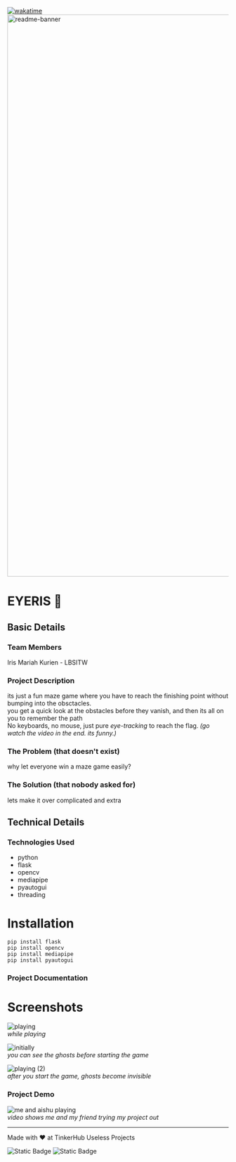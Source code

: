 [![wakatime](https://wakatime.com/badge/user/018eed1d-6093-4f51-9fca-7863b7a1ac97/project/2397896e-4f20-4ee2-a2ec-d9cc894dad33.svg)](https://wakatime.com/badge/user/018eed1d-6093-4f51-9fca-7863b7a1ac97/project/2397896e-4f20-4ee2-a2ec-d9cc894dad33)<br />
<img width="1280" alt="readme-banner" src="https://github.com/user-attachments/assets/35332e92-44cb-425b-9dff-27bcf1023c6c">

# EYERIS 🎯

## Basic Details

### Team Members
Iris Mariah Kurien - LBSITW
  
### Project Description
its just a fun maze game where you have to reach the finishing point without bumping into the obsctacles.<br/>
you get a quick look at the obstacles before they vanish, and then its all on you to remember the path<br/> 
No keyboards, no mouse, just pure *eye-tracking* to reach the flag.
*(go watch the video in the end. its funny.)*

### The Problem (that doesn't exist)
why let everyone win a maze game easily? 

### The Solution (that nobody asked for)
lets make it over complicated and extra

## Technical Details
### Technologies Used
- python
- flask
- opencv
- mediapipe
- pyautogui
- threading

# Installation
```
pip install flask
pip install opencv
pip install mediapipe
pip install pyautogui
```

### Project Documentation
# Screenshots
![playing](https://github.com/user-attachments/assets/3db48a2f-886c-4b84-87e0-1dfaa5a23b4f)<br/>
*while playing*

![initially](https://github.com/user-attachments/assets/b0c01034-592b-4725-9d0c-62e983c7dc97) <br/>
*you can see the ghosts before starting the game*

![playing (2)](https://github.com/user-attachments/assets/f7026231-d0c0-4186-9f30-b0918f1feaf4)<br/>
*after you start the game, ghosts become invisible*

### Project Demo
![me and aishu playing](https://github.com/user-attachments/assets/368d2eda-ae8a-4483-b990-9775354bb83e)<br/>
*video shows me and my friend trying my project out*

---
Made with ❤️ at TinkerHub Useless Projects 

![Static Badge](https://img.shields.io/badge/TinkerHub-24?color=%23000000&link=https%3A%2F%2Fwww.tinkerhub.org%2F)
![Static Badge](https://img.shields.io/badge/UselessProject--24-24?link=https%3A%2F%2Fwww.tinkerhub.org%2Fevents%2FQ2Q1TQKX6Q%2FUseless%2520Projects)



